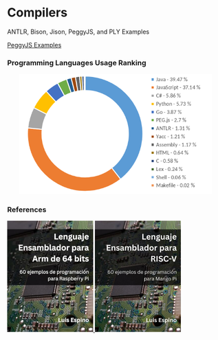 # Compilers

ANTLR, Bison, Jison, PeggyJS, and PLY Examples


[PeggyJS Examples](peggy)

### Programming Languages Usage Ranking

<p align="center">
  <img src="lang.png" width="450" alt="Languages" />
</p>


### References

<a href="https://www.amazon.com/dp/B0FBQ7XZ7C">
  <img src="arm64.jpg" width="200" alt="Lenguaje Ensamblador para Arm de 64 bits">
</a>

<a href="https://www.amazon.com/dp/B0FJZGZP13">
  <img src="riscv.jpg" width="200" alt="Lenguaje Ensamblador para RISC-V">
</a>
